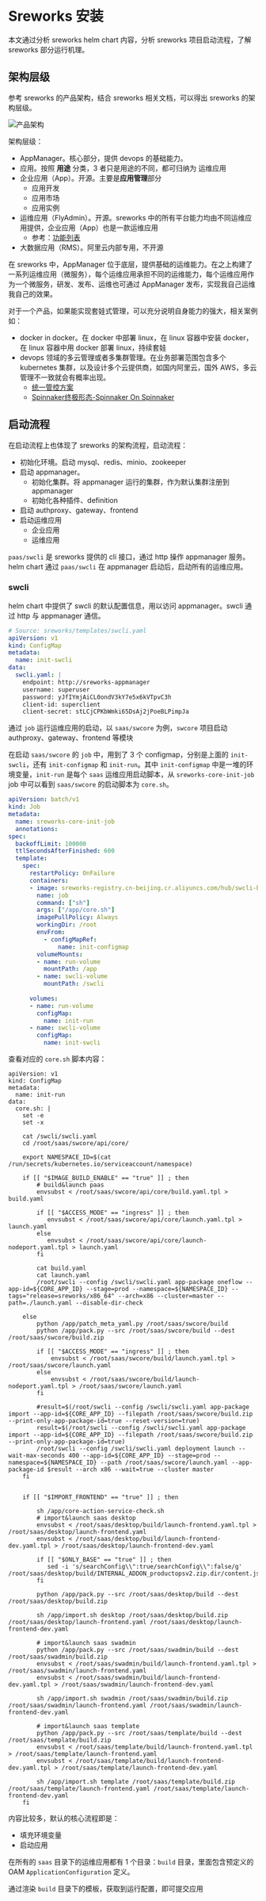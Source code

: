 # Sreworks 安装

本文通过分析 sreworks helm chart 内容，分析 sreworks 项目启动流程，了解 sreworks 部分运行机理。

## 架构层级

参考 sreworks 的产品架构，结合 sreworks 相关文档，可以得出 sreworks 的架构层级。

![产品架构](https://static001.geekbang.org/infoq/30/30c991b345e3f585392bba5ed7c90a36.png)

架构层级：

* AppManager。核心部分，提供 devops 的基础能力。
* 应用。按照 **用途** 分类，3 者只是用途的不同，都可归纳为 运维应用
* 企业应用（App）。开源。主要是**应用管理**部分
  * 应用开发
  * 应用市场
  * 应用实例
* 运维应用（FlyAdmin）。开源。sreworks 中的所有平台能力均由不同运维应用提供，企业应用（App）也是一款运维应用
  * 参考：[功能列表](https://sreworks.cn/docs/tcpxav)
* 大数据应用（RMS）。阿里云内部专用，不开源

在 sreworks 中，AppManager 位于底层，提供基础的运维能力。在之上构建了一系列运维应用（微服务），每个运维应用承担不同的运维能力，每个运维应用作为一个微服务，研发、发布、运维也可通过 AppManager 发布，实现我自己运维我自己的效果。

对于一个产品，如果能实现套娃式管理，可以充分说明自身能力的强大，相关案例如：

* docker in docker。在 docker 中部署 linux，在 linux 容器中安装 docker，在 linux 容器中用 docker 部署 linux，持续套娃
* devops 领域的多云管理或者多集群管理。在业务部署范围包含多个 kubernetes 集群，以及设计多个云提供商，如国内阿里云，国外 AWS，多云管理不一致就会有概率出现。
  * [统一管控方案](https://sreworks.cn/column/cylt0vx8qc1g3973#%E7%BB%9F%E4%B8%80%E7%AE%A1%E6%8E%A7%E6%96%B9%E6%A1%88)
  * [Spinnaker终极形态-Spinnaker On Spinnaker](https://yejingtao.blog.csdn.net/article/details/103789813)

## 启动流程

在启动流程上也体现了 sreworks 的架构流程，启动流程：

* 初始化环境。启动 mysql、redis、minio、zookeeper
* 启动 appmanager。
  * 初始化集群。将 appmanager 运行的集群，作为默认集群注册到 appmanager
  * 初始化各种插件、definition
* 启动 authproxy、gateway、frontend
* 启动运维应用
  * 企业应用
  * 运维应用

`paas/swcli` 是 sreworks 提供的 cli 接口，通过 http 操作 appmanager 服务。helm chart 通过 `paas/swcli` 在 appmanager 启动后，启动所有的运维应用。

### swcli

helm chart 中提供了 swcli 的默认配置信息，用以访问 appmanager。swcli 通过 http 与 appmanager 通信。

```yaml
# Source: sreworks/templates/swcli.yaml
apiVersion: v1
kind: ConfigMap
metadata:
  name: init-swcli
data:
  swcli.yaml: |
    endpoint: http://sreworks-appmanager
    username: superuser
    password: yJfIYmjAiCL0ondV3kY7e5x6kVTpvC3h
    client-id: superclient
    client-secret: stLCjCPKbWmki65DsAj2jPoeBLPimpJa
```

通过 `job` 运行运维应用的启动，以 `saas/swcore` 为例，`swcore` 项目启动 authproxy、gateway、frontend 等模块

在启动 `saas/swcore` 的 `job` 中，用到了 3 个 configmap，分别是上面的 `init-swcli`，还有 `init-configmap` 和 `init-run`。其中 `init-configmap` 中是一堆的环境变量，`init-run` 是每个 `saas` 运维应用启动脚本，从 `sreworks-core-init-job` job 中可以看到 `saas/swcore` 的启动脚本为 `core.sh`。

```yaml
apiVersion: batch/v1
kind: Job
metadata: 
  name: sreworks-core-init-job
  annotations:
spec:
  backoffLimit: 100000
  ttlSecondsAfterFinished: 600
  template:
    spec:
      restartPolicy: OnFailure 
      containers:
      - image: sreworks-registry.cn-beijing.cr.aliyuncs.com/hub/swcli-builtin-package:v1.5
        name: job
        command: ["sh"]
        args: ["/app/core.sh"]
        imagePullPolicy: Always
        workingDir: /root
        envFrom:
          - configMapRef:
              name: init-configmap
        volumeMounts:
        - name: run-volume
          mountPath: /app
        - name: swcli-volume
          mountPath: /swcli
 
      volumes:
      - name: run-volume
        configMap:
          name: init-run
      - name: swcli-volume
        configMap:
          name: init-swcli
```

查看对应的 `core.sh` 脚本内容：

```shell
apiVersion: v1
kind: ConfigMap
metadata:
  name: init-run
data:
  core.sh: |
    set -e
    set -x
    
    cat /swcli/swcli.yaml
    cd /root/saas/swcore/api/core/

    export NAMESPACE_ID=$(cat /run/secrets/kubernetes.io/serviceaccount/namespace)

    if [[ "$IMAGE_BUILD_ENABLE" == "true" ]] ; then
        # build&launch paas
        envsubst < /root/saas/swcore/api/core/build.yaml.tpl > build.yaml

        if [[ "$ACCESS_MODE" == "ingress" ]] ; then
           envsubst < /root/saas/swcore/api/core/launch.yaml.tpl > launch.yaml
        else
           envsubst < /root/saas/swcore/api/core/launch-nodeport.yaml.tpl > launch.yaml
        fi

        cat build.yaml
        cat launch.yaml
        /root/swcli --config /swcli/swcli.yaml app-package oneflow --app-id=${CORE_APP_ID} --stage=prod --namespace=${NAMESPACE_ID} --tags="release=sreworks/x86_64" --arch=x86 --cluster=master --path=./launch.yaml --disable-dir-check 

    else
        python /app/patch_meta_yaml.py /root/saas/swcore/build
        python /app/pack.py --src /root/saas/swcore/build --dest /root/saas/swcore/build.zip

        if [[ "$ACCESS_MODE" == "ingress" ]] ; then
            envsubst < /root/saas/swcore/build/launch.yaml.tpl > /root/saas/swcore/launch.yaml
        else
            envsubst < /root/saas/swcore/build/launch-nodeport.yaml.tpl > /root/saas/swcore/launch.yaml
        fi
        
        #result=$(/root/swcli --config /swcli/swcli.yaml app-package import --app-id=${CORE_APP_ID} --filepath /root/saas/swcore/build.zip --print-only-app-package-id=true --reset-version=true)
        result=$(/root/swcli --config /swcli/swcli.yaml app-package import --app-id=${CORE_APP_ID} --filepath /root/saas/swcore/build.zip --print-only-app-package-id=true)
        /root/swcli --config /swcli/swcli.yaml deployment launch --wait-max-seconds 400 --app-id=${CORE_APP_ID} --stage=prod --namespace=${NAMESPACE_ID} --path /root/saas/swcore/launch.yaml --app-package-id $result --arch x86 --wait=true --cluster master
    fi


    if [[ "$IMPORT_FRONTEND" == "true" ]] ; then

        sh /app/core-action-service-check.sh
        # import&launch saas desktop
        envsubst < /root/saas/desktop/build/launch-frontend.yaml.tpl > /root/saas/desktop/launch-frontend.yaml
        envsubst < /root/saas/desktop/build/launch-frontend-dev.yaml.tpl > /root/saas/desktop/launch-frontend-dev.yaml 

        if [[ "$ONLY_BASE" == "true" ]] ; then
           sed -i 's/searchConfig\\":true/searchConfig\\":false/g' /root/saas/desktop/build/INTERNAL_ADDON_productopsv2.zip.dir/content.json
        fi

        python /app/pack.py --src /root/saas/desktop/build --dest /root/saas/desktop/build.zip
   
        sh /app/import.sh desktop /root/saas/desktop/build.zip /root/saas/desktop/launch-frontend.yaml /root/saas/desktop/launch-frontend-dev.yaml
        
        # import&launch saas swadmin
        python /app/pack.py --src /root/saas/swadmin/build --dest /root/saas/swadmin/build.zip
        envsubst < /root/saas/swadmin/build/launch-frontend.yaml.tpl > /root/saas/swadmin/launch-frontend.yaml
        envsubst < /root/saas/swadmin/build/launch-frontend-dev.yaml.tpl > /root/saas/swadmin/launch-frontend-dev.yaml
        
        sh /app/import.sh swadmin /root/saas/swadmin/build.zip /root/saas/swadmin/launch-frontend.yaml /root/saas/swadmin/launch-frontend-dev.yaml
 
        # import&launch saas template
        python /app/pack.py --src /root/saas/template/build --dest /root/saas/template/build.zip
        envsubst < /root/saas/template/build/launch-frontend.yaml.tpl > /root/saas/template/launch-frontend.yaml
        envsubst < /root/saas/template/build/launch-frontend-dev.yaml.tpl > /root/saas/template/launch-frontend-dev.yaml
        
        sh /app/import.sh template /root/saas/template/build.zip /root/saas/template/launch-frontend.yaml /root/saas/template/launch-frontend-dev.yaml
    fi
```

内容比较多，默认的核心流程即是：

* 填充环境变量
* 启动应用

在所有的 `saas` 目录下的运维应用都有 1 个目录：`build` 目录，里面包含预定义的 OAM `ApplicationConfiguration` 定义。

通过渲染 `build` 目录下的模板，获取到运行配置，即可提交应用





